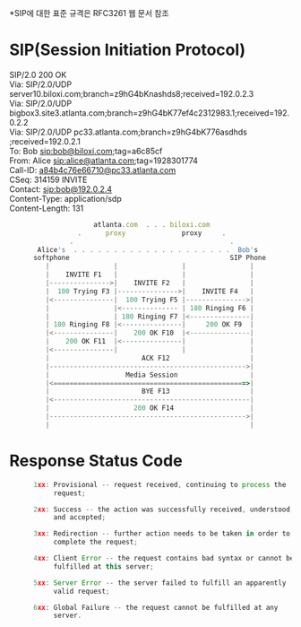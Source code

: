 *SIP에 대한 표준 규격은 RFC3261 웹 문서 참조

SIP(Session Initiation Protocol)
================================
SIP/2.0 200 OK</br>
Via: SIP/2.0/UDP server10.biloxi.com;branch=z9hG4bKnashds8;received=192.0.2.3</br>
Via: SIP/2.0/UDP bigbox3.site3.atlanta.com;branch=z9hG4bK77ef4c2312983.1;received=192.0.2.2</br>
Via: SIP/2.0/UDP pc33.atlanta.com;branch=z9hG4bK776asdhds ;received=192.0.2.1</br>
To: Bob <sip:bob@biloxi.com>;tag=a6c85cf</br>
From: Alice <sip:alice@atlanta.com>;tag=1928301774</br>
Call-ID: a84b4c76e66710@pc33.atlanta.com</br>
CSeq: 314159 INVITE</br>
Contact: <sip:bob@192.0.2.4></br>
Content-Type: application/sdp</br>
Content-Length: 131</br>

```js
                     atlanta.com  . . . biloxi.com
                 .      proxy              proxy     .
               .                                       .
       Alice's  . . . . . . . . . . . . . . . . . . . .  Bob's
      softphone                                        SIP Phone
         |                |                |                |
         |    INVITE F1   |                |                |
         |--------------->|    INVITE F2   |                |
         |  100 Trying F3 |--------------->|    INVITE F4   |
         |<---------------|  100 Trying F5 |--------------->|
         |                |<-------------- | 180 Ringing F6 |
         |                | 180 Ringing F7 |<---------------|
         | 180 Ringing F8 |<---------------|     200 OK F9  |
         |<---------------|    200 OK F10  |<---------------|
         |    200 OK F11  |<---------------|                |
         |<---------------|                |                |
         |                       ACK F12                    |
         |------------------------------------------------->|
         |                   Media Session                  |
         |<================================================>|
         |                       BYE F13                    |
         |<-------------------------------------------------|
         |                     200 OK F14                   |
         |------------------------------------------------->|
         |                                                  |
```

Response Status Code
====================
```js
      1xx: Provisional -- request received, continuing to process the
           request;

      2xx: Success -- the action was successfully received, understood,
           and accepted;

      3xx: Redirection -- further action needs to be taken in order to
           complete the request;

      4xx: Client Error -- the request contains bad syntax or cannot be
           fulfilled at this server;

      5xx: Server Error -- the server failed to fulfill an apparently
           valid request;

      6xx: Global Failure -- the request cannot be fulfilled at any
           server.
```
